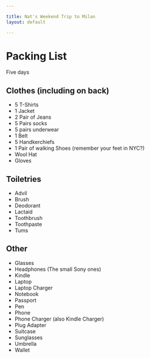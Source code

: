 ```yaml
---

title: Nat's Weekend Trip to Milan
layout: default

---
```


# Packing List

Five days

## Clothes (including on back)

 * 5 T-Shirts
 * 1 Jacket
 * 2 Pair of Jeans
 * 5 Pairs socks
 * 5 pairs underwear
 * 1 Belt
 * 5 Handkerchiefs
 * 1 Pair of walking Shoes (remember your feet in NYC?)
 * Wool Hat
 * Gloves

## Toiletries

 * Advil
 * Brush
 * Deodorant
 * Lactaid
 * Toothbrush
 * Toothpaste
 * Tums

## Other

 * Glasses
 * Headphones (The small Sony ones)
 * Kindle
 * Laptop
 * Laptop Charger
 * Notebook
 * Passport
 * Pen
 * Phone
 * Phone Charger (also Kindle Charger)
 * Plug Adapter
 * Suitcase
 * Sunglasses
 * Umbrella
 * Wallet
